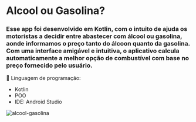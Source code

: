 # Alcool ou Gasolina?

### Esse app foi desenvolvido em Kotlin, com o intuito de ajuda os motoristas a decidir entre abastecer com álcool ou gasolina, aonde informamos o preço tanto do álcoon quanto da gasolina. Com uma interface amigável e intuitiva, o aplicativo calcula automaticamente a melhor opção de combustível com base no preço fornecido pelo usuário.

📱 Linguagem de programação:
  - Kotlin
  - POO
  - IDE: Android Studio

![alcool-gasolina](https://github.com/user-attachments/assets/9a2eb8df-e84d-40e8-a610-9080cbdf700e)
